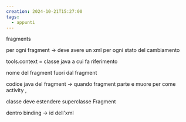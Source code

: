 ```yaml
---
creation: 2024-10-21T15:27:00
tags:
  - appunti
---
```

fragments 

per ogni fragment -> deve avere un xml per ogni stato del cambiamento 

tools.context = classe java a cui fa riferimento

nome del fragment fuori dal fragment

codice java del fragment -> quando fragment parte e muore per come activity , 

classe deve estendere superclasse Fragment

dentro binding -> id dell'xml

